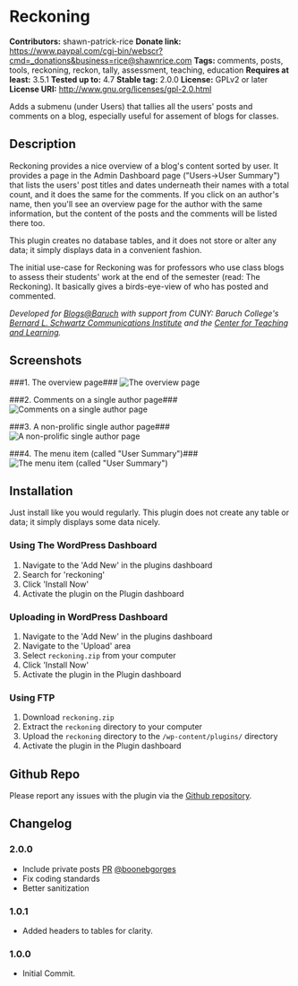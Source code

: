 # Reckoning #
**Contributors:** shawn-patrick-rice
**Donate link:** https://www.paypal.com/cgi-bin/webscr?cmd=_donations&business=rice@shawnrice.com
**Tags:** comments, posts, tools, reckoning, reckon, tally, assessment, teaching, education
**Requires at least:** 3.5.1
**Tested up to:** 4.7
**Stable tag:** 2.0.0
**License:** GPLv2 or later
**License URI:** http://www.gnu.org/licenses/gpl-2.0.html

Adds a submenu (under Users) that tallies all the users' posts and comments on a blog, especially useful for assement of blogs for classes.

## Description ##

Reckoning provides a nice overview of a blog's content sorted by user. It provides a page in the Admin Dashboard page ("Users->User Summary") that lists the users' post titles and dates underneath their names with a total count, and it does the same for the comments. If you click on an author's name, then you'll see an overview page for the author with the same information, but the content of the posts and the comments will be listed there too.

This plugin creates no database tables, and it does not store or alter any data; it simply displays data in a convenient fashion.

The initial use-case for Reckoning was for professors who use class blogs to assess their students' work at the end of the semester (read: The Reckoning). It basically gives a birds-eye-view of who has posted and commented.

_Developed for [Blogs@Baruch](http://blsciblogs.baruch.cuny.edu/) with support from CUNY: Baruch College's [Bernard L. Schwartz Communications Institute](http://blsci.baruch.cuny.edu) and the [Center for Teaching and Learning](http://ctl.baruch.cuny.edu)._

## Screenshots ##

###1. The overview page###
![The overview page](https://raw.githubusercontent.com/shawnrice/reckoning/master/assets/screenshot-1.png)

###2. Comments on a single author page###
![Comments on a single author page](https://raw.githubusercontent.com/shawnrice/reckoning/master/assets/screenshot-2.png)

###3. A non-prolific single author page###
![A non-prolific single author page](https://raw.githubusercontent.com/shawnrice/reckoning/master/assets/screenshot-3.png)

###4. The menu item (called "User Summary")###
![The menu item (called "User Summary")](https://raw.githubusercontent.com/shawnrice/reckoning/master/assets/screenshot-4.png)


## Installation ##

Just install like you would regularly. This plugin does not create any table or data; it simply displays some data nicely.

### Using The WordPress Dashboard ###

1. Navigate to the 'Add New' in the plugins dashboard
2. Search for 'reckoning'
3. Click 'Install Now'
4. Activate the plugin on the Plugin dashboard

### Uploading in WordPress Dashboard ###

1. Navigate to the 'Add New' in the plugins dashboard
2. Navigate to the 'Upload' area
3. Select `reckoning.zip` from your computer
4. Click 'Install Now'
5. Activate the plugin in the Plugin dashboard

### Using FTP ###

1. Download `reckoning.zip`
2. Extract the `reckoning` directory to your computer
3. Upload the `reckoning` directory to the `/wp-content/plugins/` directory
4. Activate the plugin in the Plugin dashboard

## Github Repo ##

Please report any issues with the plugin via the [Github repository](https://github.com/shawnrice/wp-reckoning).

## Changelog ##

### 2.0.0 ###
* Include private posts [PR](https://github.com/shawnrice/reckoning/pull/2) [@boonebgorges](https://github.com/boonebgorges)
* Fix coding standards
* Better sanitization

### 1.0.1 ###
* Added headers to tables for clarity.

### 1.0.0 ###
* Initial Commit.
